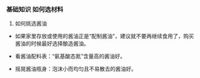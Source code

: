 ### 基础知识 如何选材料

1. 如何挑选酱油

- 如果家里存放或使用的酱油正是“配制酱油”，建议就不要再继续食用了，购买酱油的时候最好选择酿造酱油。

- 看酱油配料表：“氨基酸态氮”含量高的酱油好。

- 摇晃酱油瓶身：泡沫小而均匀且不易散去的酱油好。